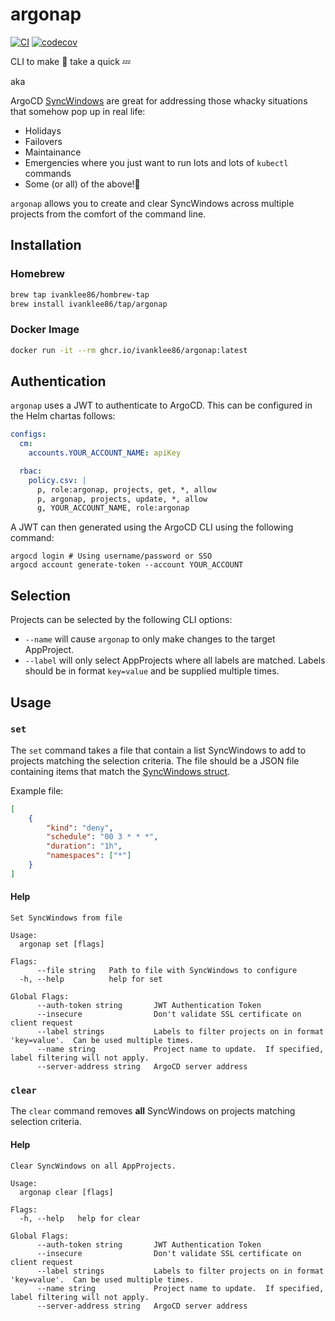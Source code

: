 # argonap

[![CI](https://github.com/ivanklee86/argonap/actions/workflows/ci.yaml/badge.svg)](https://github.com/ivanklee86/argonap/actions/workflows/ci.yaml) [![codecov](https://codecov.io/gh/ivanklee86/argonap/graph/badge.svg?token=KEWN2E756X)](https://codecov.io/gh/ivanklee86/argonap)

CLI to make 🐙 take a quick 💤

aka

ArgoCD [SyncWindows](https://argo-cd.readthedocs.io/en/stable/user-guide/sync_windows/) are great for addressing those whacky situations that somehow pop up in real life:
- Holidays
- Failovers
- Maintainance
- Emergencies where you just want to run lots and lots of `kubectl` commands
- Some (or all) of the above!🤣

`argonap` allows you to create and clear SyncWindows across multiple projects from the comfort of the command line.

## Installation

### Homebrew
```sh
brew tap ivanklee86/hombrew-tap
brew install ivanklee86/tap/argonap
```

### Docker Image
```sh
docker run -it --rm ghcr.io/ivanklee86/argonap:latest
```

## Authentication

`argonap` uses a JWT to authenticate to ArgoCD.  This can be configured in the Helm chartas follows:

```YAML
configs:
  cm:
    accounts.YOUR_ACCOUNT_NAME: apiKey

  rbac:
    policy.csv: |
      p, role:argonap, projects, get, *, allow
      p, argonap, projects, update, *, allow
      g, YOUR_ACCOUNT_NAME, role:argonap
```

A JWT can then generated using the ArgoCD CLI using the following command:
```shell
argocd login # Using username/password or SSO
argocd account generate-token --account YOUR_ACCOUNT
```

## Selection

Projects can be selected by the following CLI options:
- `--name` will cause `argonap` to only make changes to the target AppProject.
- `--label` will only select AppProjects where all labels are matched.  Labels should be in format `key=value` and be supplied multiple times.

## Usage

### `set`

The `set` command takes a file that contain a list SyncWindows to add to projects matching the selection criteria.  The file should be a JSON file containing items that match the [SyncWindows struct](https://pkg.go.dev/github.com/argoproj/argo-cd@v1.8.7/pkg/apis/application/v1alpha1#SyncWindow).

Example file:
```json
[
    {
        "kind": "deny",
        "schedule": "00 3 * * *",
        "duration": "1h",
        "namespaces": ["*"]
    }
]
```

#### Help
```
Set SyncWindows from file

Usage:
  argonap set [flags]

Flags:
      --file string   Path to file with SyncWindows to configure
  -h, --help          help for set

Global Flags:
      --auth-token string       JWT Authentication Token
      --insecure                Don't validate SSL certificate on client request
      --label strings           Labels to filter projects on in format 'key=value'.  Can be used multiple times.
      --name string             Project name to update.  If specified, label filtering will not apply.
      --server-address string   ArgoCD server address
```

### `clear`

The `clear` command removes **all** SyncWindows on projects matching selection criteria.


#### Help
```
Clear SyncWindows on all AppProjects.

Usage:
  argonap clear [flags]

Flags:
  -h, --help   help for clear

Global Flags:
      --auth-token string       JWT Authentication Token
      --insecure                Don't validate SSL certificate on client request
      --label strings           Labels to filter projects on in format 'key=value'.  Can be used multiple times.
      --name string             Project name to update.  If specified, label filtering will not apply.
      --server-address string   ArgoCD server address
```
